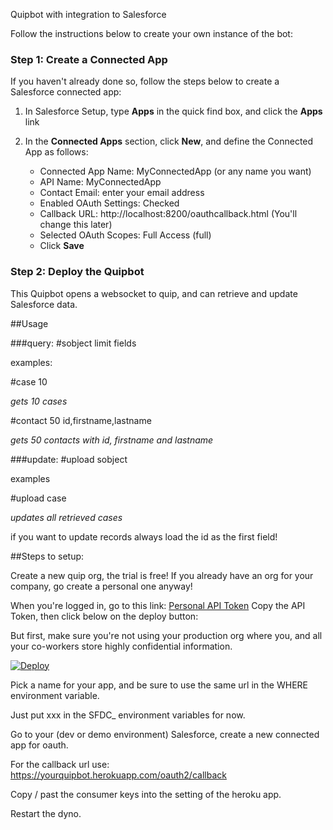 Quipbot with integration to Salesforce


Follow the instructions below to create your own instance of the bot:

### Step 1: Create a Connected App

If you haven't already done so, follow the steps below to create a Salesforce connected app:

1. In Salesforce Setup, type **Apps** in the quick find box, and click the **Apps** link

1. In the **Connected Apps** section, click **New**, and define the Connected App as follows:

    - Connected App Name: MyConnectedApp (or any name you want)
    - API Name: MyConnectedApp
    - Contact Email: enter your email address
    - Enabled OAuth Settings: Checked
    - Callback URL: http://localhost:8200/oauthcallback.html (You'll change this later)
    - Selected OAuth Scopes: Full Access (full)
    - Click **Save**

### Step 2: Deploy the Quipbot

This Quipbot opens a websocket to quip, and can retrieve and update Salesforce data.


##Usage

###query:
\#sobject limit fields

examples:

\#case 10

*gets 10 cases*

\#contact 50 id,firstname,lastname

*gets 50 contacts with id, firstname and lastname*

###update:
\#upload sobject

examples

\#upload case

*updates all retrieved cases* 

if you want to update records always load the id as the first field!

##Steps to setup:

Create a new quip org, the trial is free! If you already have an org for your company, go create a personal one anyway!

When you're logged in, go to this link: <a href="https://quip.com/api/personal-token" target="new">Personal API Token</a>
Copy the API Token, then click below on the deploy button:

But first, make sure you're not using your production org where you, and all your co-workers store highly confidential information.

[![Deploy](https://www.herokucdn.com/deploy/button.svg)](https://heroku.com/deploy)

Pick a name for your app, and be sure to use the same url in the WHERE environment variable.

Just put xxx in the SFDC_ environment variables for now.

Go to your (dev or demo environment) Salesforce, create a new connected app for oauth.

For the callback url use: https://yourquipbot.herokuapp.com/oauth2/callback

Copy / past the consumer keys into the setting of the heroku app.

Restart the dyno.


